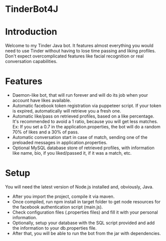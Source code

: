 # TinderBot4J

# Introduction
Welcome to my Tinder Java bot. It features almost everything you would need to use Tinder without having to lose time passing and liking profiles.
Don't expect overcomplicated features like facial recognition or real conversation capabilities.

# Features
 - Daemon-like bot, that will run forever and will do its job when your account have likes available.
 - Automatic facebook token registration via puppeteer script. If your token is expired, automatically will retrieve you a fresh one.
 - Automatic like/pass on retrieved profiles, based on a like percentage. It's recommended to avoid a 1 ratio, because you will get less matches. Ex: If you set a 0.7 in the application.properties, the bot will do a random 70% of likes and a 30% of pass.
 - Automatic conversation start in case of match, sending one of the preloaded messages in application.properties.
 - Optional MySQL database store of retrieved profiles, with information like name, bio, if you liked/passed it, if it was a match, etc.
 
 # Setup
 You will need the latest version of Node.js installed and, obviously, Java.
  - After you import the project, compile it via maven.
  - Once compiled, run npm install in target folder to get node resources for the facebook authentication script (main.js).
  - Check configuration files (.properties files) and fill it with your personal information.
  - Optionally, setup your database with the SQL script provided and add the information to your db.properties file.
  - After that, you will be able to run the bot from the jar with dependencies.
